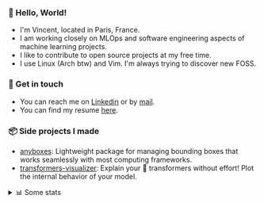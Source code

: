 ### 👋 Hello, World!

- I'm Vincent, located in Paris, France.
- I am working closely on MLOps and software engineering aspects of machine learning projects.
- I like to contribute to open source projects at my free time.
- I use Linux (Arch btw) and Vim. I'm always trying to discover new FOSS.

### 🔗 Get in touch

- You can reach me on [Linkedin](https://www.linkedin.com/in/vincent-duchauffour-3a9641155/) or by [mail](mailto:vincent.duchauffour@proton.me).
- You can find my resume [here](https://raw.githubusercontent.com/VDuchauffour/resume/main/resume.pdf).

### 📦 Side projects I made

- [anyboxes](https://github.com/VDuchauffour/anyboxes): Lightweight package for managing bounding boxes that works seamlessly with most computing frameworks.
- [transformers-visualizer](https://github.com/VDuchauffour/transformers-visualizer): Explain your 🤗 transformers without effort! Plot the internal behavior of your model. 

<details><summary>📊 Some stats</summary>  
  
<p align="center">
  <img alt="VDuchauffour's github stats" src="https://github-readme-stats.vercel.app/api?username=VDuchauffour&include_all_commits=true&show_icons=true&theme=react"/>
  <br />
  <img alt="VDuchauffour's streak stats" src="https://streak-stats.demolab.com?user=VDuchauffour&theme=react"/>
  <br />
  <img alt="VDuchauffour's language stats" src="https://github-readme-stats.vercel.app/api/top-langs/?username=VDuchauffour&count_private=true&include_all_commits=true&show_icons=true&layout=compact&theme=react"/>
  <!--   <br />
  <img alt="VDuchauffour's Wakatime stats" src="https://github-readme-stats.vercel.app/api/wakatime?username=VDuchauffour&theme=react"/> -->
</p>

#### 🧭 Wakatime stats
<!--START_SECTION:waka-->
![Code Time](http://img.shields.io/badge/Code%20Time-1%2C681%20hrs%2038%20mins-blue)

![Lines of code](https://img.shields.io/badge/From%20Hello%20World%20I%27ve%20Written-2.1%20million%20lines%20of%20code-blue)

**🐱 My GitHub Data** 

> 📦 971.4 kB Used in GitHub's Storage 
 > 
> 🏆 0 Contributions in the Year 2024
 > 
> 🚫 Not Opted to Hire
 > 
> 📜 9 Public Repositories 
 > 
> 🔑 2 Private Repositories 
 > 
**I'm an Early 🐤** 

```text
🌞 Morning                284 commits         ██░░░░░░░░░░░░░░░░░░░░░░░   07.57 % 
🌆 Daytime                1841 commits        ████████████░░░░░░░░░░░░░   49.05 % 
🌃 Evening                1271 commits        ████████░░░░░░░░░░░░░░░░░   33.87 % 
🌙 Night                  357 commits         ██░░░░░░░░░░░░░░░░░░░░░░░   09.51 % 
```
📅 **I'm Most Productive on Monday** 

```text
Monday                   776 commits         █████░░░░░░░░░░░░░░░░░░░░   20.68 % 
Tuesday                  556 commits         ████░░░░░░░░░░░░░░░░░░░░░   14.81 % 
Wednesday                592 commits         ████░░░░░░░░░░░░░░░░░░░░░   15.77 % 
Thursday                 684 commits         █████░░░░░░░░░░░░░░░░░░░░   18.23 % 
Friday                   572 commits         ████░░░░░░░░░░░░░░░░░░░░░   15.24 % 
Saturday                 324 commits         ██░░░░░░░░░░░░░░░░░░░░░░░   08.63 % 
Sunday                   249 commits         ██░░░░░░░░░░░░░░░░░░░░░░░   06.63 % 
```


📊 **This Week I Spent My Time On** 

```text
💬 Programming Languages: 
Python                   15 hrs 26 mins      ████████████████░░░░░░░░░   65.51 % 
TOML                     2 hrs 9 mins        ██░░░░░░░░░░░░░░░░░░░░░░░   09.18 % 
conf                     1 hr 52 mins        ██░░░░░░░░░░░░░░░░░░░░░░░   07.92 % 
Other                    1 hr 16 mins        █░░░░░░░░░░░░░░░░░░░░░░░░   05.42 % 
JSON                     1 hr 12 mins        █░░░░░░░░░░░░░░░░░░░░░░░░   05.14 % 
```


 Last Updated on 22/04/2024 00:40:27 UTC
<!--END_SECTION:waka-->
</details>
